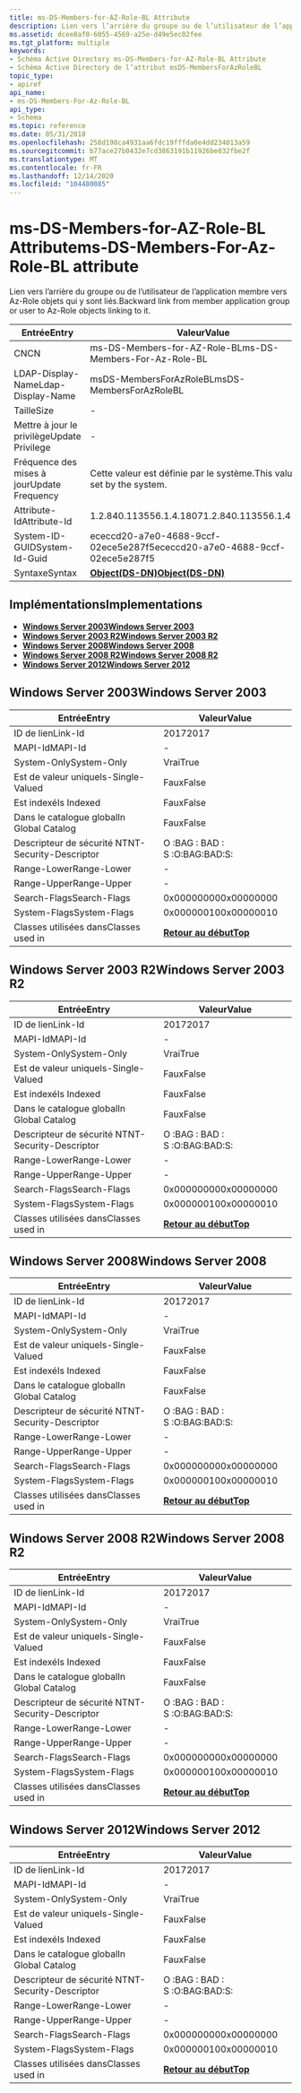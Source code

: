```yaml
---
title: ms-DS-Members-for-AZ-Role-BL Attribute
description: Lien vers l’arrière du groupe ou de l’utilisateur de l’application membre vers Az-Role objets qui y sont liés.
ms.assetid: dcee8af0-6055-4569-a25e-d49e5ec02fee
ms.tgt_platform: multiple
keywords:
- Schéma Active Directory ms-DS-Members-for-AZ-Role-BL Attribute
- Schéma Active Directory de l’attribut msDS-MembersForAzRoleBL
topic_type:
- apiref
api_name:
- ms-DS-Members-For-Az-Role-BL
api_type:
- Schema
ms.topic: reference
ms.date: 05/31/2018
ms.openlocfilehash: 258d198ca4931aa6fdc19fffda0e4dd234013a59
ms.sourcegitcommit: b77ace27b0432e7cd3863191b11926be032fbe2f
ms.translationtype: MT
ms.contentlocale: fr-FR
ms.lasthandoff: 12/14/2020
ms.locfileid: "104480085"
---
```

# <a name="ms-ds-members-for-az-role-bl-attribute"></a><span data-ttu-id="5a07f-105">ms-DS-Members-for-AZ-Role-BL Attribute</span><span class="sxs-lookup"><span data-stu-id="5a07f-105">ms-DS-Members-For-Az-Role-BL attribute</span></span>

<span data-ttu-id="5a07f-106">Lien vers l’arrière du groupe ou de l’utilisateur de l’application membre vers Az-Role objets qui y sont liés.</span><span class="sxs-lookup"><span data-stu-id="5a07f-106">Backward link from member application group or user to Az-Role objects linking to it.</span></span>



| <span data-ttu-id="5a07f-107">Entrée</span><span class="sxs-lookup"><span data-stu-id="5a07f-107">Entry</span></span> | <span data-ttu-id="5a07f-108">Valeur</span><span class="sxs-lookup"><span data-stu-id="5a07f-108">Value</span></span> |
|-------------------|-----------------------------------------|
| <span data-ttu-id="5a07f-109">CN</span><span class="sxs-lookup"><span data-stu-id="5a07f-109">CN</span></span>                | <span data-ttu-id="5a07f-110">ms-DS-Members-for-AZ-Role-BL</span><span class="sxs-lookup"><span data-stu-id="5a07f-110">ms-DS-Members-For-Az-Role-BL</span></span>            |
| <span data-ttu-id="5a07f-111">LDAP-Display-Name</span><span class="sxs-lookup"><span data-stu-id="5a07f-111">Ldap-Display-Name</span></span> | <span data-ttu-id="5a07f-112">msDS-MembersForAzRoleBL</span><span class="sxs-lookup"><span data-stu-id="5a07f-112">msDS-MembersForAzRoleBL</span></span>                 |
| <span data-ttu-id="5a07f-113">Taille</span><span class="sxs-lookup"><span data-stu-id="5a07f-113">Size</span></span>              | \-                                      |
| <span data-ttu-id="5a07f-114">Mettre à jour le privilège</span><span class="sxs-lookup"><span data-stu-id="5a07f-114">Update Privilege</span></span>  | \-                                      |
| <span data-ttu-id="5a07f-115">Fréquence des mises à jour</span><span class="sxs-lookup"><span data-stu-id="5a07f-115">Update Frequency</span></span>  | <span data-ttu-id="5a07f-116">Cette valeur est définie par le système.</span><span class="sxs-lookup"><span data-stu-id="5a07f-116">This value is set by the system.</span></span>        |
| <span data-ttu-id="5a07f-117">Attribute-Id</span><span class="sxs-lookup"><span data-stu-id="5a07f-117">Attribute-Id</span></span>      | <span data-ttu-id="5a07f-118">1.2.840.113556.1.4.1807</span><span class="sxs-lookup"><span data-stu-id="5a07f-118">1.2.840.113556.1.4.1807</span></span>                 |
| <span data-ttu-id="5a07f-119">System-ID-GUID</span><span class="sxs-lookup"><span data-stu-id="5a07f-119">System-Id-Guid</span></span>    | <span data-ttu-id="5a07f-120">ececcd20-a7e0-4688-9ccf-02ece5e287f5</span><span class="sxs-lookup"><span data-stu-id="5a07f-120">ececcd20-a7e0-4688-9ccf-02ece5e287f5</span></span>    |
| <span data-ttu-id="5a07f-121">Syntaxe</span><span class="sxs-lookup"><span data-stu-id="5a07f-121">Syntax</span></span>            | [<span data-ttu-id="5a07f-122">**Object(DS-DN)**</span><span class="sxs-lookup"><span data-stu-id="5a07f-122">**Object(DS-DN)**</span></span>](s-object-ds-dn.md) |



## <a name="implementations"></a><span data-ttu-id="5a07f-123">Implémentations</span><span class="sxs-lookup"><span data-stu-id="5a07f-123">Implementations</span></span>

-   [<span data-ttu-id="5a07f-124">**Windows Server 2003**</span><span class="sxs-lookup"><span data-stu-id="5a07f-124">**Windows Server 2003**</span></span>](#windows-server-2003)
-   [<span data-ttu-id="5a07f-125">**Windows Server 2003 R2**</span><span class="sxs-lookup"><span data-stu-id="5a07f-125">**Windows Server 2003 R2**</span></span>](#windows-server-2003-r2)
-   [<span data-ttu-id="5a07f-126">**Windows Server 2008**</span><span class="sxs-lookup"><span data-stu-id="5a07f-126">**Windows Server 2008**</span></span>](#windows-server-2008)
-   [<span data-ttu-id="5a07f-127">**Windows Server 2008 R2**</span><span class="sxs-lookup"><span data-stu-id="5a07f-127">**Windows Server 2008 R2**</span></span>](#windows-server-2008-r2)
-   [<span data-ttu-id="5a07f-128">**Windows Server 2012**</span><span class="sxs-lookup"><span data-stu-id="5a07f-128">**Windows Server 2012**</span></span>](#windows-server-2012)

## <a name="windows-server-2003"></a><span data-ttu-id="5a07f-129">Windows Server 2003</span><span class="sxs-lookup"><span data-stu-id="5a07f-129">Windows Server 2003</span></span>



| <span data-ttu-id="5a07f-130">Entrée</span><span class="sxs-lookup"><span data-stu-id="5a07f-130">Entry</span></span> | <span data-ttu-id="5a07f-131">Valeur</span><span class="sxs-lookup"><span data-stu-id="5a07f-131">Value</span></span> |
|------------------------|---------------------------------|
| <span data-ttu-id="5a07f-132">ID de lien</span><span class="sxs-lookup"><span data-stu-id="5a07f-132">Link-Id</span></span>                | <span data-ttu-id="5a07f-133">2017</span><span class="sxs-lookup"><span data-stu-id="5a07f-133">2017</span></span>                            |
| <span data-ttu-id="5a07f-134">MAPI-Id</span><span class="sxs-lookup"><span data-stu-id="5a07f-134">MAPI-Id</span></span>                | \-                              |
| <span data-ttu-id="5a07f-135">System-Only</span><span class="sxs-lookup"><span data-stu-id="5a07f-135">System-Only</span></span>            | <span data-ttu-id="5a07f-136">Vrai</span><span class="sxs-lookup"><span data-stu-id="5a07f-136">True</span></span>                            |
| <span data-ttu-id="5a07f-137">Est de valeur unique</span><span class="sxs-lookup"><span data-stu-id="5a07f-137">Is-Single-Valued</span></span>       | <span data-ttu-id="5a07f-138">Faux</span><span class="sxs-lookup"><span data-stu-id="5a07f-138">False</span></span>                           |
| <span data-ttu-id="5a07f-139">Est indexé</span><span class="sxs-lookup"><span data-stu-id="5a07f-139">Is Indexed</span></span>             | <span data-ttu-id="5a07f-140">Faux</span><span class="sxs-lookup"><span data-stu-id="5a07f-140">False</span></span>                           |
| <span data-ttu-id="5a07f-141">Dans le catalogue global</span><span class="sxs-lookup"><span data-stu-id="5a07f-141">In Global Catalog</span></span>      | <span data-ttu-id="5a07f-142">Faux</span><span class="sxs-lookup"><span data-stu-id="5a07f-142">False</span></span>                           |
| <span data-ttu-id="5a07f-143">Descripteur de sécurité NT</span><span class="sxs-lookup"><span data-stu-id="5a07f-143">NT-Security-Descriptor</span></span> | <span data-ttu-id="5a07f-144">O :BAG : BAD : S :</span><span class="sxs-lookup"><span data-stu-id="5a07f-144">O:BAG:BAD:S:</span></span>                    |
| <span data-ttu-id="5a07f-145">Range-Lower</span><span class="sxs-lookup"><span data-stu-id="5a07f-145">Range-Lower</span></span>            | \-                              |
| <span data-ttu-id="5a07f-146">Range-Upper</span><span class="sxs-lookup"><span data-stu-id="5a07f-146">Range-Upper</span></span>            | \-                              |
| <span data-ttu-id="5a07f-147">Search-Flags</span><span class="sxs-lookup"><span data-stu-id="5a07f-147">Search-Flags</span></span>           | <span data-ttu-id="5a07f-148">0x00000000</span><span class="sxs-lookup"><span data-stu-id="5a07f-148">0x00000000</span></span>                      |
| <span data-ttu-id="5a07f-149">System-Flags</span><span class="sxs-lookup"><span data-stu-id="5a07f-149">System-Flags</span></span>           | <span data-ttu-id="5a07f-150">0x00000010</span><span class="sxs-lookup"><span data-stu-id="5a07f-150">0x00000010</span></span>                      |
| <span data-ttu-id="5a07f-151">Classes utilisées dans</span><span class="sxs-lookup"><span data-stu-id="5a07f-151">Classes used in</span></span>        | [<span data-ttu-id="5a07f-152">**Retour au début**</span><span class="sxs-lookup"><span data-stu-id="5a07f-152">**Top**</span></span>](c-top.md)<br/> |



## <a name="windows-server-2003-r2"></a><span data-ttu-id="5a07f-153">Windows Server 2003 R2</span><span class="sxs-lookup"><span data-stu-id="5a07f-153">Windows Server 2003 R2</span></span>



| <span data-ttu-id="5a07f-154">Entrée</span><span class="sxs-lookup"><span data-stu-id="5a07f-154">Entry</span></span> | <span data-ttu-id="5a07f-155">Valeur</span><span class="sxs-lookup"><span data-stu-id="5a07f-155">Value</span></span> |
|------------------------|---------------------------------|
| <span data-ttu-id="5a07f-156">ID de lien</span><span class="sxs-lookup"><span data-stu-id="5a07f-156">Link-Id</span></span>                | <span data-ttu-id="5a07f-157">2017</span><span class="sxs-lookup"><span data-stu-id="5a07f-157">2017</span></span>                            |
| <span data-ttu-id="5a07f-158">MAPI-Id</span><span class="sxs-lookup"><span data-stu-id="5a07f-158">MAPI-Id</span></span>                | \-                              |
| <span data-ttu-id="5a07f-159">System-Only</span><span class="sxs-lookup"><span data-stu-id="5a07f-159">System-Only</span></span>            | <span data-ttu-id="5a07f-160">Vrai</span><span class="sxs-lookup"><span data-stu-id="5a07f-160">True</span></span>                            |
| <span data-ttu-id="5a07f-161">Est de valeur unique</span><span class="sxs-lookup"><span data-stu-id="5a07f-161">Is-Single-Valued</span></span>       | <span data-ttu-id="5a07f-162">Faux</span><span class="sxs-lookup"><span data-stu-id="5a07f-162">False</span></span>                           |
| <span data-ttu-id="5a07f-163">Est indexé</span><span class="sxs-lookup"><span data-stu-id="5a07f-163">Is Indexed</span></span>             | <span data-ttu-id="5a07f-164">Faux</span><span class="sxs-lookup"><span data-stu-id="5a07f-164">False</span></span>                           |
| <span data-ttu-id="5a07f-165">Dans le catalogue global</span><span class="sxs-lookup"><span data-stu-id="5a07f-165">In Global Catalog</span></span>      | <span data-ttu-id="5a07f-166">Faux</span><span class="sxs-lookup"><span data-stu-id="5a07f-166">False</span></span>                           |
| <span data-ttu-id="5a07f-167">Descripteur de sécurité NT</span><span class="sxs-lookup"><span data-stu-id="5a07f-167">NT-Security-Descriptor</span></span> | <span data-ttu-id="5a07f-168">O :BAG : BAD : S :</span><span class="sxs-lookup"><span data-stu-id="5a07f-168">O:BAG:BAD:S:</span></span>                    |
| <span data-ttu-id="5a07f-169">Range-Lower</span><span class="sxs-lookup"><span data-stu-id="5a07f-169">Range-Lower</span></span>            | \-                              |
| <span data-ttu-id="5a07f-170">Range-Upper</span><span class="sxs-lookup"><span data-stu-id="5a07f-170">Range-Upper</span></span>            | \-                              |
| <span data-ttu-id="5a07f-171">Search-Flags</span><span class="sxs-lookup"><span data-stu-id="5a07f-171">Search-Flags</span></span>           | <span data-ttu-id="5a07f-172">0x00000000</span><span class="sxs-lookup"><span data-stu-id="5a07f-172">0x00000000</span></span>                      |
| <span data-ttu-id="5a07f-173">System-Flags</span><span class="sxs-lookup"><span data-stu-id="5a07f-173">System-Flags</span></span>           | <span data-ttu-id="5a07f-174">0x00000010</span><span class="sxs-lookup"><span data-stu-id="5a07f-174">0x00000010</span></span>                      |
| <span data-ttu-id="5a07f-175">Classes utilisées dans</span><span class="sxs-lookup"><span data-stu-id="5a07f-175">Classes used in</span></span>        | [<span data-ttu-id="5a07f-176">**Retour au début**</span><span class="sxs-lookup"><span data-stu-id="5a07f-176">**Top**</span></span>](c-top.md)<br/> |



## <a name="windows-server-2008"></a><span data-ttu-id="5a07f-177">Windows Server 2008</span><span class="sxs-lookup"><span data-stu-id="5a07f-177">Windows Server 2008</span></span>



| <span data-ttu-id="5a07f-178">Entrée</span><span class="sxs-lookup"><span data-stu-id="5a07f-178">Entry</span></span> | <span data-ttu-id="5a07f-179">Valeur</span><span class="sxs-lookup"><span data-stu-id="5a07f-179">Value</span></span> |
|------------------------|---------------------------------|
| <span data-ttu-id="5a07f-180">ID de lien</span><span class="sxs-lookup"><span data-stu-id="5a07f-180">Link-Id</span></span>                | <span data-ttu-id="5a07f-181">2017</span><span class="sxs-lookup"><span data-stu-id="5a07f-181">2017</span></span>                            |
| <span data-ttu-id="5a07f-182">MAPI-Id</span><span class="sxs-lookup"><span data-stu-id="5a07f-182">MAPI-Id</span></span>                | \-                              |
| <span data-ttu-id="5a07f-183">System-Only</span><span class="sxs-lookup"><span data-stu-id="5a07f-183">System-Only</span></span>            | <span data-ttu-id="5a07f-184">Vrai</span><span class="sxs-lookup"><span data-stu-id="5a07f-184">True</span></span>                            |
| <span data-ttu-id="5a07f-185">Est de valeur unique</span><span class="sxs-lookup"><span data-stu-id="5a07f-185">Is-Single-Valued</span></span>       | <span data-ttu-id="5a07f-186">Faux</span><span class="sxs-lookup"><span data-stu-id="5a07f-186">False</span></span>                           |
| <span data-ttu-id="5a07f-187">Est indexé</span><span class="sxs-lookup"><span data-stu-id="5a07f-187">Is Indexed</span></span>             | <span data-ttu-id="5a07f-188">Faux</span><span class="sxs-lookup"><span data-stu-id="5a07f-188">False</span></span>                           |
| <span data-ttu-id="5a07f-189">Dans le catalogue global</span><span class="sxs-lookup"><span data-stu-id="5a07f-189">In Global Catalog</span></span>      | <span data-ttu-id="5a07f-190">Faux</span><span class="sxs-lookup"><span data-stu-id="5a07f-190">False</span></span>                           |
| <span data-ttu-id="5a07f-191">Descripteur de sécurité NT</span><span class="sxs-lookup"><span data-stu-id="5a07f-191">NT-Security-Descriptor</span></span> | <span data-ttu-id="5a07f-192">O :BAG : BAD : S :</span><span class="sxs-lookup"><span data-stu-id="5a07f-192">O:BAG:BAD:S:</span></span>                    |
| <span data-ttu-id="5a07f-193">Range-Lower</span><span class="sxs-lookup"><span data-stu-id="5a07f-193">Range-Lower</span></span>            | \-                              |
| <span data-ttu-id="5a07f-194">Range-Upper</span><span class="sxs-lookup"><span data-stu-id="5a07f-194">Range-Upper</span></span>            | \-                              |
| <span data-ttu-id="5a07f-195">Search-Flags</span><span class="sxs-lookup"><span data-stu-id="5a07f-195">Search-Flags</span></span>           | <span data-ttu-id="5a07f-196">0x00000000</span><span class="sxs-lookup"><span data-stu-id="5a07f-196">0x00000000</span></span>                      |
| <span data-ttu-id="5a07f-197">System-Flags</span><span class="sxs-lookup"><span data-stu-id="5a07f-197">System-Flags</span></span>           | <span data-ttu-id="5a07f-198">0x00000010</span><span class="sxs-lookup"><span data-stu-id="5a07f-198">0x00000010</span></span>                      |
| <span data-ttu-id="5a07f-199">Classes utilisées dans</span><span class="sxs-lookup"><span data-stu-id="5a07f-199">Classes used in</span></span>        | [<span data-ttu-id="5a07f-200">**Retour au début**</span><span class="sxs-lookup"><span data-stu-id="5a07f-200">**Top**</span></span>](c-top.md)<br/> |



## <a name="windows-server-2008-r2"></a><span data-ttu-id="5a07f-201">Windows Server 2008 R2</span><span class="sxs-lookup"><span data-stu-id="5a07f-201">Windows Server 2008 R2</span></span>



| <span data-ttu-id="5a07f-202">Entrée</span><span class="sxs-lookup"><span data-stu-id="5a07f-202">Entry</span></span> | <span data-ttu-id="5a07f-203">Valeur</span><span class="sxs-lookup"><span data-stu-id="5a07f-203">Value</span></span> |
|------------------------|---------------------------------|
| <span data-ttu-id="5a07f-204">ID de lien</span><span class="sxs-lookup"><span data-stu-id="5a07f-204">Link-Id</span></span>                | <span data-ttu-id="5a07f-205">2017</span><span class="sxs-lookup"><span data-stu-id="5a07f-205">2017</span></span>                            |
| <span data-ttu-id="5a07f-206">MAPI-Id</span><span class="sxs-lookup"><span data-stu-id="5a07f-206">MAPI-Id</span></span>                | \-                              |
| <span data-ttu-id="5a07f-207">System-Only</span><span class="sxs-lookup"><span data-stu-id="5a07f-207">System-Only</span></span>            | <span data-ttu-id="5a07f-208">Vrai</span><span class="sxs-lookup"><span data-stu-id="5a07f-208">True</span></span>                            |
| <span data-ttu-id="5a07f-209">Est de valeur unique</span><span class="sxs-lookup"><span data-stu-id="5a07f-209">Is-Single-Valued</span></span>       | <span data-ttu-id="5a07f-210">Faux</span><span class="sxs-lookup"><span data-stu-id="5a07f-210">False</span></span>                           |
| <span data-ttu-id="5a07f-211">Est indexé</span><span class="sxs-lookup"><span data-stu-id="5a07f-211">Is Indexed</span></span>             | <span data-ttu-id="5a07f-212">Faux</span><span class="sxs-lookup"><span data-stu-id="5a07f-212">False</span></span>                           |
| <span data-ttu-id="5a07f-213">Dans le catalogue global</span><span class="sxs-lookup"><span data-stu-id="5a07f-213">In Global Catalog</span></span>      | <span data-ttu-id="5a07f-214">Faux</span><span class="sxs-lookup"><span data-stu-id="5a07f-214">False</span></span>                           |
| <span data-ttu-id="5a07f-215">Descripteur de sécurité NT</span><span class="sxs-lookup"><span data-stu-id="5a07f-215">NT-Security-Descriptor</span></span> | <span data-ttu-id="5a07f-216">O :BAG : BAD : S :</span><span class="sxs-lookup"><span data-stu-id="5a07f-216">O:BAG:BAD:S:</span></span>                    |
| <span data-ttu-id="5a07f-217">Range-Lower</span><span class="sxs-lookup"><span data-stu-id="5a07f-217">Range-Lower</span></span>            | \-                              |
| <span data-ttu-id="5a07f-218">Range-Upper</span><span class="sxs-lookup"><span data-stu-id="5a07f-218">Range-Upper</span></span>            | \-                              |
| <span data-ttu-id="5a07f-219">Search-Flags</span><span class="sxs-lookup"><span data-stu-id="5a07f-219">Search-Flags</span></span>           | <span data-ttu-id="5a07f-220">0x00000000</span><span class="sxs-lookup"><span data-stu-id="5a07f-220">0x00000000</span></span>                      |
| <span data-ttu-id="5a07f-221">System-Flags</span><span class="sxs-lookup"><span data-stu-id="5a07f-221">System-Flags</span></span>           | <span data-ttu-id="5a07f-222">0x00000010</span><span class="sxs-lookup"><span data-stu-id="5a07f-222">0x00000010</span></span>                      |
| <span data-ttu-id="5a07f-223">Classes utilisées dans</span><span class="sxs-lookup"><span data-stu-id="5a07f-223">Classes used in</span></span>        | [<span data-ttu-id="5a07f-224">**Retour au début**</span><span class="sxs-lookup"><span data-stu-id="5a07f-224">**Top**</span></span>](c-top.md)<br/> |



## <a name="windows-server-2012"></a><span data-ttu-id="5a07f-225">Windows Server 2012</span><span class="sxs-lookup"><span data-stu-id="5a07f-225">Windows Server 2012</span></span>



| <span data-ttu-id="5a07f-226">Entrée</span><span class="sxs-lookup"><span data-stu-id="5a07f-226">Entry</span></span> | <span data-ttu-id="5a07f-227">Valeur</span><span class="sxs-lookup"><span data-stu-id="5a07f-227">Value</span></span> |
|------------------------|---------------------------------|
| <span data-ttu-id="5a07f-228">ID de lien</span><span class="sxs-lookup"><span data-stu-id="5a07f-228">Link-Id</span></span>                | <span data-ttu-id="5a07f-229">2017</span><span class="sxs-lookup"><span data-stu-id="5a07f-229">2017</span></span>                            |
| <span data-ttu-id="5a07f-230">MAPI-Id</span><span class="sxs-lookup"><span data-stu-id="5a07f-230">MAPI-Id</span></span>                | \-                              |
| <span data-ttu-id="5a07f-231">System-Only</span><span class="sxs-lookup"><span data-stu-id="5a07f-231">System-Only</span></span>            | <span data-ttu-id="5a07f-232">Vrai</span><span class="sxs-lookup"><span data-stu-id="5a07f-232">True</span></span>                            |
| <span data-ttu-id="5a07f-233">Est de valeur unique</span><span class="sxs-lookup"><span data-stu-id="5a07f-233">Is-Single-Valued</span></span>       | <span data-ttu-id="5a07f-234">Faux</span><span class="sxs-lookup"><span data-stu-id="5a07f-234">False</span></span>                           |
| <span data-ttu-id="5a07f-235">Est indexé</span><span class="sxs-lookup"><span data-stu-id="5a07f-235">Is Indexed</span></span>             | <span data-ttu-id="5a07f-236">Faux</span><span class="sxs-lookup"><span data-stu-id="5a07f-236">False</span></span>                           |
| <span data-ttu-id="5a07f-237">Dans le catalogue global</span><span class="sxs-lookup"><span data-stu-id="5a07f-237">In Global Catalog</span></span>      | <span data-ttu-id="5a07f-238">Faux</span><span class="sxs-lookup"><span data-stu-id="5a07f-238">False</span></span>                           |
| <span data-ttu-id="5a07f-239">Descripteur de sécurité NT</span><span class="sxs-lookup"><span data-stu-id="5a07f-239">NT-Security-Descriptor</span></span> | <span data-ttu-id="5a07f-240">O :BAG : BAD : S :</span><span class="sxs-lookup"><span data-stu-id="5a07f-240">O:BAG:BAD:S:</span></span>                    |
| <span data-ttu-id="5a07f-241">Range-Lower</span><span class="sxs-lookup"><span data-stu-id="5a07f-241">Range-Lower</span></span>            | \-                              |
| <span data-ttu-id="5a07f-242">Range-Upper</span><span class="sxs-lookup"><span data-stu-id="5a07f-242">Range-Upper</span></span>            | \-                              |
| <span data-ttu-id="5a07f-243">Search-Flags</span><span class="sxs-lookup"><span data-stu-id="5a07f-243">Search-Flags</span></span>           | <span data-ttu-id="5a07f-244">0x00000000</span><span class="sxs-lookup"><span data-stu-id="5a07f-244">0x00000000</span></span>                      |
| <span data-ttu-id="5a07f-245">System-Flags</span><span class="sxs-lookup"><span data-stu-id="5a07f-245">System-Flags</span></span>           | <span data-ttu-id="5a07f-246">0x00000010</span><span class="sxs-lookup"><span data-stu-id="5a07f-246">0x00000010</span></span>                      |
| <span data-ttu-id="5a07f-247">Classes utilisées dans</span><span class="sxs-lookup"><span data-stu-id="5a07f-247">Classes used in</span></span>        | [<span data-ttu-id="5a07f-248">**Retour au début**</span><span class="sxs-lookup"><span data-stu-id="5a07f-248">**Top**</span></span>](c-top.md)<br/> |



 

 





